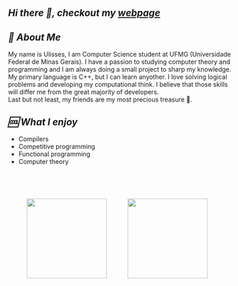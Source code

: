 ## *Hi there 👋, checkout my [webpage](rosaulisses.github.io)*

## *👀 About Me*
My name is Ulisses, I am Computer Science student at UFMG (Universidade Federal de Minas Gerais). I have a passion to studying computer theory and programming and I am always doing a small project to sharp my knowledge. My primary language is C++, but I can learn anyother. 
I love solving logical problems and developing my computational think. I believe that those skills will differ me from the great majority of developers.
<br>
Last but not least, my friends are my most precious treasure 🤎.
<br>
## *🆒 What I enjoy*
- Compilers
- Competitive programming
- Functional programming
- Computer theory

<br>

<div align="center">
  <pre>
  <img height="180em" src="https://github-readme-stats.vercel.app/api?username=RosaUlisses&show_icons=true&theme=dracula&include_all_commits=true&count_private=true"/>  <img style="padding: 30px" height="180em" src="https://github-readme-stats.vercel.app/api/top-langs/?username=RosaUlisses&layout=compact&langs_count=7&theme=dracula"/>
  </pre>
</div>
